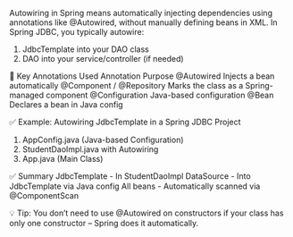 Autowiring in Spring means automatically injecting dependencies using annotations like @Autowired, without manually defining beans in XML.
In Spring JDBC, you typically autowire:
1. JdbcTemplate into your DAO class
2. DAO into your service/controller (if needed)

🧠 Key Annotations Used
Annotation	Purpose
@Autowired	Injects a bean automatically
@Component / @Repository	Marks the class as a Spring-managed component
@Configuration	Java-based configuration
@Bean	Declares a bean in Java config

✅ Example: Autowiring JdbcTemplate in a Spring JDBC Project
1. AppConfig.java (Java-based Configuration)
2. StudentDaoImpl.java with Autowiring
3. App.java (Main Class)
   
✅ Summary
JdbcTemplate -	In StudentDaoImpl
DataSource -	Into JdbcTemplate via Java config
All beans -	Automatically scanned via @ComponentScan

💡 Tip:
You don’t need to use @Autowired on constructors if your class has only one constructor – Spring does it automatically.

